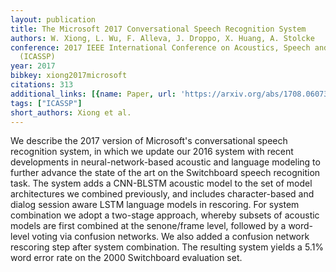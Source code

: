 ```yaml
---
layout: publication
title: The Microsoft 2017 Conversational Speech Recognition System
authors: W. Xiong, L. Wu, F. Alleva, J. Droppo, X. Huang, A. Stolcke
conference: 2017 IEEE International Conference on Acoustics, Speech and Signal Processing
  (ICASSP)
year: 2017
bibkey: xiong2017microsoft
citations: 313
additional_links: [{name: Paper, url: 'https://arxiv.org/abs/1708.06073'}]
tags: ["ICASSP"]
short_authors: Xiong et al.
---
```

We describe the 2017 version of Microsoft's conversational speech recognition
system, in which we update our 2016 system with recent developments in
neural-network-based acoustic and language modeling to further advance the
state of the art on the Switchboard speech recognition task. The system adds a
CNN-BLSTM acoustic model to the set of model architectures we combined
previously, and includes character-based and dialog session aware LSTM language
models in rescoring. For system combination we adopt a two-stage approach,
whereby subsets of acoustic models are first combined at the senone/frame
level, followed by a word-level voting via confusion networks. We also added a
confusion network rescoring step after system combination. The resulting system
yields a 5.1% word error rate on the 2000 Switchboard evaluation set.